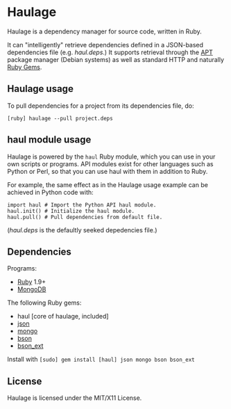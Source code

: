 Haulage
======

Haulage is a dependency manager for source code, written in Ruby.

It can "intelligently" retrieve dependencies defined in
a JSON-based dependencies file (e.g. *haul.deps*.) It 
supports retrieval through the [APT](http://en.wikipedia.org/wiki/Advanced_Packaging_Tool)
package manager (Debian systems) as well as standard HTTP and naturally [Ruby Gems](http://rubygems.org).

Haulage usage
-----

To pull dependencies for a project from its dependencies file, do:

 `[ruby] haulage --pull project.deps`

haul module usage
-----------------
Haulage is powered by the `haul` Ruby module, which you can use in your
own scripts or programs. API modules exist for other languages such as Python or Perl,
so that you can use haul with them in addition to Ruby.

For example, the same effect as in the Haulage usage example can be achieved in Python code with:

    import haul # Import the Python API haul module.
    haul.init() # Initialize the haul module.
    haul.pull() # Pull dependencies from default file.

(*haul.deps* is the defaultly seeked depedencies file.)

Dependencies
------------

Programs:

* [Ruby](http://www.ruby-lang.org) 1.9+
* [MongoDB](http://www.mongodb.org)

The following Ruby gems:

* haul [core of haulage, included]
* [json](http://rubygems.org/gems/json)
* [mongo](http://rubygems.org/gems/mongo)
* [bson](http://rubygems.org/gems/bson)
* [bson_ext](http://rubygems.org/gems/bson_ext)

Install with `[sudo] gem install [haul] json mongo bson bson_ext`

License
-------
Haulage is licensed under the MIT/X11 License.
